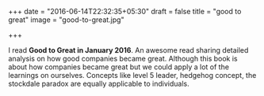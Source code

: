 +++
date = "2016-06-14T22:32:35+05:30"
draft = false
title = "good to great"
image = "good-to-great.jpg"

+++

I read **Good to Great in January 2016**. An awesome read sharing detailed analysis on how good companies became great. Although this book is about how companies became great but we could apply a lot of the learnings on ourselves. Concepts like level 5 leader, hedgehog concept, the stockdale paradox are equally applicable to individuals.
